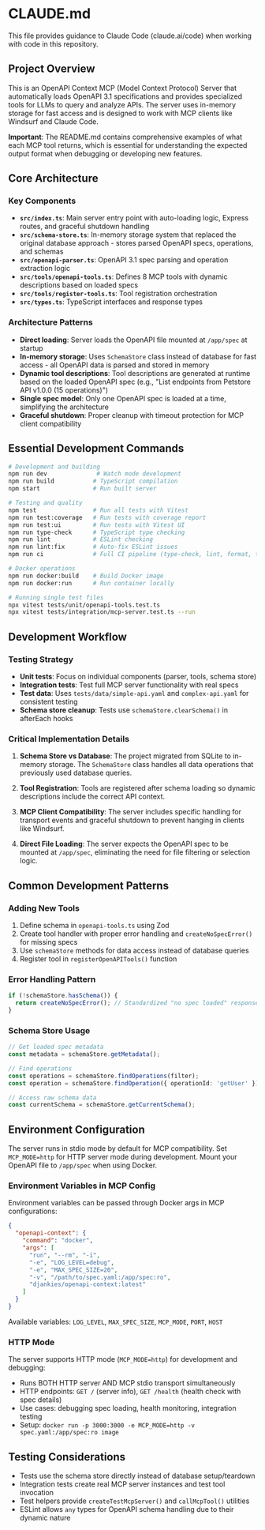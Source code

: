 # CLAUDE.md

This file provides guidance to Claude Code (claude.ai/code) when working with code in this repository.

## Project Overview

This is an OpenAPI Context MCP (Model Context Protocol) Server that automatically loads OpenAPI 3.1 specifications and provides specialized tools for LLMs to query and analyze APIs. The server uses in-memory storage for fast access and is designed to work with MCP clients like Windsurf and Claude Code.

**Important**: The README.md contains comprehensive examples of what each MCP tool returns, which is essential for understanding the expected output format when debugging or developing new features.

## Core Architecture

### Key Components

- **`src/index.ts`**: Main server entry point with auto-loading logic, Express routes, and graceful shutdown handling
- **`src/schema-store.ts`**: In-memory storage system that replaced the original database approach - stores parsed OpenAPI specs, operations, and schemas
- **`src/openapi-parser.ts`**: OpenAPI 3.1 spec parsing and operation extraction logic
- **`src/tools/openapi-tools.ts`**: Defines 8 MCP tools with dynamic descriptions based on loaded specs
- **`src/tools/register-tools.ts`**: Tool registration orchestration
- **`src/types.ts`**: TypeScript interfaces and response types

### Architecture Patterns

- **Direct loading**: Server loads the OpenAPI file mounted at `/app/spec` at startup
- **In-memory storage**: Uses `SchemaStore` class instead of database for fast access - all OpenAPI data is parsed and stored in memory
- **Dynamic tool descriptions**: Tool descriptions are generated at runtime based on the loaded OpenAPI spec (e.g., "List endpoints from Petstore API v1.0.0 (15 operations)")
- **Single spec model**: Only one OpenAPI spec is loaded at a time, simplifying the architecture
- **Graceful shutdown**: Proper cleanup with timeout protection for MCP client compatibility

## Essential Development Commands

```bash
# Development and building
npm run dev              # Watch mode development
npm run build           # TypeScript compilation
npm start               # Run built server

# Testing and quality
npm test                # Run all tests with Vitest
npm run test:coverage   # Run tests with coverage report
npm run test:ui         # Run tests with Vitest UI
npm run type-check      # TypeScript type checking
npm run lint            # ESLint checking
npm run lint:fix        # Auto-fix ESLint issues
npm run ci              # Full CI pipeline (type-check, lint, format, test)

# Docker operations
npm run docker:build    # Build Docker image
npm run docker:run      # Run container locally

# Running single test files
npx vitest tests/unit/openapi-tools.test.ts
npx vitest tests/integration/mcp-server.test.ts --run
```

## Development Workflow

### Testing Strategy
- **Unit tests**: Focus on individual components (parser, tools, schema store)
- **Integration tests**: Test full MCP server functionality with real specs
- **Test data**: Uses `tests/data/simple-api.yaml` and `complex-api.yaml` for consistent testing
- **Schema store cleanup**: Tests use `schemaStore.clearSchema()` in afterEach hooks

### Critical Implementation Details

1. **Schema Store vs Database**: The project migrated from SQLite to in-memory storage. The `SchemaStore` class handles all data operations that previously used database queries.

2. **Tool Registration**: Tools are registered after schema loading so dynamic descriptions include the correct API context.

3. **MCP Client Compatibility**: The server includes specific handling for transport events and graceful shutdown to prevent hanging in clients like Windsurf.

4. **Direct File Loading**: The server expects the OpenAPI spec to be mounted at `/app/spec`, eliminating the need for file filtering or selection logic.

## Common Development Patterns

### Adding New Tools
1. Define schema in `openapi-tools.ts` using Zod
2. Create tool handler with proper error handling and `createNoSpecError()` for missing specs
3. Use `schemaStore` methods for data access instead of database queries
4. Register tool in `registerOpenAPITools()` function

### Error Handling Pattern
```typescript
if (!schemaStore.hasSchema()) {
  return createNoSpecError(); // Standardized "no spec loaded" response
}
```

### Schema Store Usage
```typescript
// Get loaded spec metadata
const metadata = schemaStore.getMetadata();

// Find operations
const operations = schemaStore.findOperations(filter);
const operation = schemaStore.findOperation({ operationId: 'getUser' });

// Access raw schema data
const currentSchema = schemaStore.getCurrentSchema();
```

## Environment Configuration

The server runs in stdio mode by default for MCP compatibility. Set `MCP_MODE=http` for HTTP server mode during development. Mount your OpenAPI file to `/app/spec` when using Docker.

### Environment Variables in MCP Config

Environment variables can be passed through Docker args in MCP configurations:

```json
{
  "openapi-context": {
    "command": "docker",
    "args": [
      "run", "--rm", "-i",
      "-e", "LOG_LEVEL=debug",
      "-e", "MAX_SPEC_SIZE=20", 
      "-v", "/path/to/spec.yaml:/app/spec:ro",
      "djankies/openapi-context:latest"
    ]
  }
}
```

Available variables: `LOG_LEVEL`, `MAX_SPEC_SIZE`, `MCP_MODE`, `PORT`, `HOST`

### HTTP Mode

The server supports HTTP mode (`MCP_MODE=http`) for development and debugging:
- Runs BOTH HTTP server AND MCP stdio transport simultaneously  
- HTTP endpoints: `GET /` (server info), `GET /health` (health check with spec details)
- Use cases: debugging spec loading, health monitoring, integration testing
- Setup: `docker run -p 3000:3000 -e MCP_MODE=http -v spec.yaml:/app/spec:ro image`

## Testing Considerations

- Tests use the schema store directly instead of database setup/teardown
- Integration tests create real MCP server instances and test tool invocation
- Test helpers provide `createTestMcpServer()` and `callMcpTool()` utilities
- ESLint allows `any` types for OpenAPI schema handling due to their dynamic nature